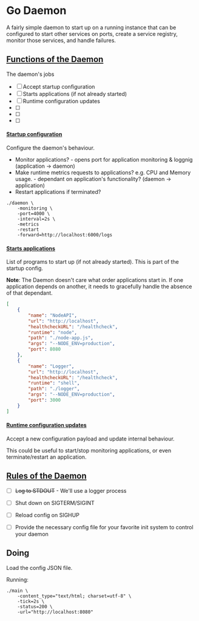# Go Daemon

A fairly simple daemon to start up on a running instance that can be configured to start other services on ports, create a service registry, monitor those services, and handle failures.

## [Functions of the Daemon](#function-of-the-daemon)

The daemon's jobs

- [ ] Accept startup configuration
- [ ] Starts applications (if not already started)
- [ ] Runtime configuration updates
- [ ] 
- [ ] 
- [ ] 

#### [Startup configuration](#startup-configuration)

Configure the daemon's behaviour.

* Monitor applications? - opens port for application monitoring & loggnig (application -> daemon)
* Make runtime metrics requests to applications? e.g. CPU and Memory usage. - dependant on application's functionality? (daemon -> application)
* Restart applications if terminated?

```shell
./daemon \
    -monitoring \
    -port=4000 \
    -interval=2s \
    -metrics
    -restart
    -forward=http://localhost:6000/logs
```


#### [Starts applications](#starts-applications)

List of programs to start up (if not already started). This is part of the startup config.

**Note**: The Daemon doesn't care what order applications start in. If one application depends on another, it needs to gracefully handle the absence of that dependant.

```json
[
    {
        "name": "NodeAPI",
        "url": "http://localhost",
        "healthcheckURL": "/healthcheck",
        "runtime": "node",
        "path": "./node-app.js",
        "args": "--NODE_ENV=production",
        "port": 8080
    },
    {
        "name": "Logger",
        "url": "http://localhost",
        "healthcheckURL": "/healthcheck",
        "runtime": "shell",
        "path": "./logger",
        "args": "--NODE_ENV=production",
        "port": 3000
    }
]
```

#### [Runtime configuration updates](#runtime-configuration-updates)

Accept a new configuration payload and update internal behaviour.

This could be useful to start/stop monitoring applications, or even terminate/restart an application.


## [Rules of the Daemon](#rules-of-the-daemon)

- [ ] ~~Log to STDOUT~~ - We'll use a logger process
- [ ] Shut down on SIGTERM/SIGINT
- [ ] Reload config on SIGHUP
- [ ] Provide the necessary config file for your favorite init system to control your daemon



## Doing

Load the config JSON file.

Running:

```shell
./main \
    -content_type="text/html; charset=utf-8" \
    -tick=2s \
    -status=200 \
    -url="http://localhost:8080"
```
